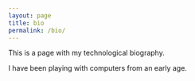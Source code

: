 ```yaml
---
layout: page
title: bio
permalink: /bio/
---
```


This is a page with my technological biography.

I have been playing with computers from an early age.
